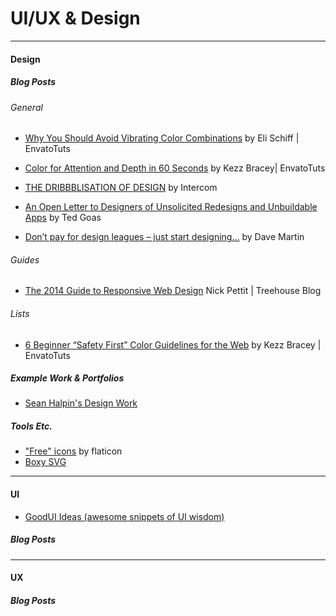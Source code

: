 

# UI/UX & Design
 
____

#### Design

##### Blog Posts

###### General

* [Why You Should Avoid Vibrating Color Combinations](http://webdesign.tutsplus.com/articles/why-you-should-avoid-vibrating-color-combinations--cms-25621) by Eli Schiff | EnvatoTuts

* [Color for Attention and Depth in 60 Seconds](http://webdesign.tutsplus.com/tutorials/color-for-attention-and-depth-in-60-seconds--cms-25229) by Kezz Bracey| EnvatoTuts

* [THE DRIBBBLISATION OF DESIGN](https://blog.intercom.io/the-dribbblisation-of-design/) by Intercom
* [An Open Letter to Designers of Unsolicited Redesigns and Unbuildable Apps](https://blog.intercom.io/the-dribbblisation-of-design/) by Ted Goas
* [Don’t pay for design leagues – just start designing…](https://davemartinsblog.wordpress.com/2015/01/19/dont-pay-for-design-schoolscoursesleagues-just-start-designing/) by Dave Martin

###### Guides

* [The 2014 Guide to Responsive Web Design](http://blog.teamtreehouse.com/modern-field-guide-responsive-web-design) Nick Pettit | Treehouse Blog

###### Lists

* [6 Beginner “Safety First” Color Guidelines for the Web](http://webdesign.tutsplus.com/tutorials/6-beginner-safety-first-color-guidelines-for-the-web--cms-21462) by Kezz Bracey | EnvatoTuts



##### Example Work & Portfolios

* [Sean Halpin's Design Work](http://seanhalpin.io/work)

##### Tools Etc.

* ["Free" icons](http://www.flaticon.com/) by flaticon
* [Boxy SVG](https://boxy-svg.com/main.html)

____
#### UI

*  [GoodUI Ideas (awesome snippets of UI wisdom)](http://goodui.org/)

##### Blog Posts
____
#### UX

##### Blog Posts
